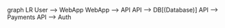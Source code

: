 graph LR
  User --> WebApp
  WebApp --> API
  API --> DB[(Database)]
  API --> Payments
  API --> Auth
